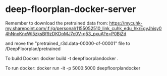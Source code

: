 # deep-floorplan-docker-server
Remember to download the pretrained data from: https://mycuhk-my.sharepoint.com/:f:/g/personal/1155052510_link_cuhk_edu_hk/EgyJhisy04hNnxKncWl5zksBf9zDKDpMJ7c0V-q53_pxuA?e=P0BjZd

and move the "pretrained_r3d.data-00000-of-00001" file to /DeepFloorplan/pretrained

To build Docker:
 docker build -t deepfloorplandocker .

 To run docker:
 docker run -it -p 5000:5000 deepfloorplandocker